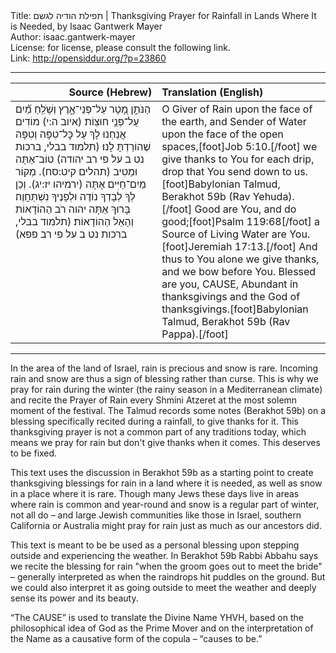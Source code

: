 <html>
<head></head>
<body>
Title: תפילת הודיה לגשם | Thanksgiving Prayer for Rainfall in Lands Where It is Needed, by Isaac Gantwerk Mayer<br />
Author: isaac.gantwerk-mayer<br />
License: for license, please consult the following link.<br />
Link: <a href="http://opensiddur.org/?p=23860">http://opensiddur.org/?p=23860</a>
<p />
<hr />

<table style="margin-left: auto;margin-right: auto;" class="draggable">
<thead><tr><th id="x" style="text-align: right;">Source (Hebrew)</th><th style="text-align: left;">Translation (English)</th></tr></thead>
<tbody>
<tr><td style="vertical-align:top;" width="46%">
<div class="liturgy"><span lang="he">
הַנֹּתֵ֣ן מָ֭טָר עַל־פְּנֵי־אָ֑רֶץ 
וְשֹׁ֥לֵֽחַ מַ֗֝יִם עַל־פְּנֵ֥י חוּצֽוֹת׃ <span class="citation">(איוב ה:י)</span>
מוֹדִים אֲנַחְנוּ לָךְ עַל כׇּל־טִפָּה וְטִפָּה שֶׁהוֹרַדְתָּ לָנוּ׃ <span class="citation">(תלמוד בבלי, ברכות נט ב על פי רב יהודה)</span>
טוֹב־אַתָּה וּמֵטִיב <span class="citation">(תהלים קיט:סח)</span>. מְקוֹר מַיִם־חַיִּים אָתָּה <span class="citation">(ירמיהו יז:יג)</span>.
וְכֵן לְךָ לְבָדְךָ נוֹדֶה וּלְפָנֶיךָ נִשְׁתַּחֲוֶה׃
בָּרוּךְ אַתָּה יהוה
רֹב הַהוֹדָאוֹת וְהָאֵל הַהוֹדָאוֹת׃ <span class="citation">(תלמוד בבלי, ברכות נט ב על פי רב פפא)</span>
</span></div></td>
 
<td style="vertical-align:top;" width="53%">
<div class="english">
O Giver of Rain upon the face of the earth,
and Sender of Water upon the face of the open spaces,[foot]Job 5:10.[/foot]
we give thanks to You for each drip, drop that You send down to us.[foot]Babylonian Talmud, Berakhot 59b (Rav Yehuda).[/foot]
Good are You, and do good;[foot]Psalm 119:68[/foot] a Source of Living Water are You.[foot]Jeremiah 17:13.[/foot]
And thus to You alone we give thanks, and we bow before You.
Blessed are you, <span style="text-transform: uppercase;">Cause</span>,
Abundant in thanksgivings and the God of thanksgivings.[foot]Babylonian Talmud, Berakhot 59b (Rav Pappa).[/foot]
</div></td></tr>
</tbody></table>

<hr />

In the area of the land of Israel, rain is precious and snow is rare. Incoming rain and snow are thus a sign of blessing rather than curse. This is why we pray for rain during the winter (the rainy season in a Mediterranean climate) and recite the Prayer of Rain every Shmini Atzeret at the most solemn moment of the festival. The Talmud records some notes (Berakhot 59b) on a blessing specifically recited during a rainfall, to give thanks for it. This thanksgiving prayer is not a common part of any traditions today, which means we pray for rain but don't give thanks when it comes. This deserves to be fixed.

This text uses the discussion in Berakhot 59b as a starting point to create thanksgiving blessings for rain in a land where it is needed, as well as snow in a place where it is rare. Though many Jews these days live in areas where rain is common and year-round and snow is a regular part of winter, not all do – and large Jewish communities like those in Israel, southern California or Australia might pray for rain just as much as our ancestors did.

This text is meant to be be used as a personal blessing upon stepping outside and experiencing the weather. In Berakhot 59b Rabbi Abbahu says we recite the blessing for rain "when the groom goes out to meet the bride" – generally interpreted as when the raindrops hit puddles on the ground. But we could also interpret it as going outside to meet the weather and deeply sense its power and its beauty.

“The <span style="text-transform: uppercase;">Cause</span>” is used to translate the Divine Name YHVH, based on the philosophical idea of God as the Prime Mover and on the interpretation of the Name as a causative form of the copula – “causes to be.”
</body>
</html>